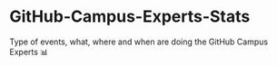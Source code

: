 # GitHub-Campus-Experts-Stats
Type of events, what, where and when are doing the GitHub Campus Experts 📊
